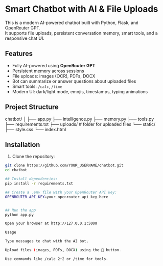 # Smart Chatbot with AI & File Uploads

This is a modern AI-powered chatbot built with Python, Flask, and OpenRouter GPT.  
It supports file uploads, persistent conversation memory, smart tools, and a responsive chat UI.

## Features

- Fully AI-powered using **OpenRouter GPT**  
- Persistent memory across sessions  
- File uploads: images (OCR), PDFs, DOCX  
- Bot can summarize or answer questions about uploaded files  
- Smart tools: `/calc`, `/time`  
- Modern UI: dark/light mode, emojis, timestamps, typing animations  

## Project Structure

chatbot/
│
├── app.py
├── intelligence.py
├── memory.py
├── tools.py
├── requirements.txt
├── uploads/ # folder for uploaded files
└── static/
├── style.css
└── index.html



## Installation

1. Clone the repository:

```bash
git clone https://github.com/YOUR_USERNAME/chatbot.git
cd chatbot

## Install dependencies:
pip install -r requirements.txt

## Create a .env file with your OpenRouter API key:
OPENROUTER_API_KEY=your_openrouter_api_key_here


## Run the app 
python app.py

Open your browser at http://127.0.0.1:5000

Usage

Type messages to chat with the AI bot.

Upload files (images, PDFs, DOCX) using the 📎 button.

Use commands like /calc 2+2 or /time for tools.